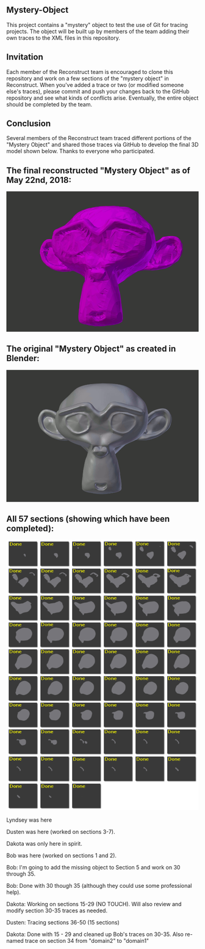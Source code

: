 ## Mystery-Object
This project contains a "mystery" object to test the use of Git for tracing projects. The object will be built up by members of the team adding their own traces to the XML files in this repository.

## Invitation
Each member of the Reconstruct team is encouraged to clone this repository and work on a few sections of the "mystery object" in Reconstruct. When you've added a trace or two (or modified someone else's traces), please commit and push your changes back to the GitHub repository and see what kinds of conflicts arise. Eventually, the entire object should be completed by the team.

## Conclusion
Several members of the Reconstruct team traced different portions of the "Mystery Object" and shared those traces via GitHub to develop the final 3D model shown below. Thanks to everyone who participated.

## The final reconstructed "Mystery Object" as of May 22nd, 2018:
![MysteryObjectReconstruct](docs/all_frames_reconstruct.gif?raw=true "MysteryObjectReconstruct")


## The original "Mystery Object" as created in Blender:
![MysteryObjectOriginal](docs/all_frames_original.gif?raw=true "MysteryObjectOriginal")


## All 57 sections (showing which have been completed):
![CompletedFrames](images/All_Frames_Done.png?raw=true "CompletedFrames")

Lyndsey was here

Dusten was here (worked on sections 3-7).

Dakota was only here in spirit. 

Bob was here (worked on sections 1 and 2).

Bob: I'm going to add the missing object to Section 5 and work on 30 through 35.

Bob: Done with 30 though 35 (although they could use some professional help).

Dakota: Working on sections 15-29 (NO TOUCH). Will also review and modify section 30-35 traces as needed. 

Dusten: Tracing sections 36-50 (15 sections)

Dakota: Done with 15 - 29 and cleaned up Bob's traces on 30-35. Also re-named trace on section 34 from "domain2" to "domain1"

